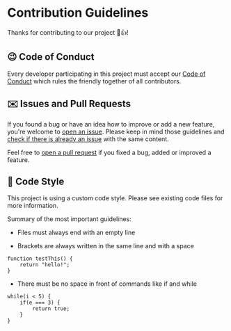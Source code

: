 # Contribution Guidelines
Thanks for contributing to our project 🎉👍!

## 😉 Code of Conduct
Every developer participating in this project must accept our [Code of Conduct](CODE_OF_CONDUCT.md) which rules the friendly together of all contributors.

## ✉️ Issues and Pull Requests
If you found a bug or have an idea how to improve or add a new feature, you're welcome to [open an issue](https://github.com/jarne/HackerDesktop/issues/new). Please keep in mind those guidelines and [check if there is already an issue](https://github.com/jarne/HackerDesktop/issues) with the same content.

Feel free to [open a pull request](https://github.com/jarne/HackerDesktop/compare) if you fixed a bug, added or improved a feature.

## 🎨 Code Style
This project is using a custom code style. Please see existing code files for more information.

Summary of the most important guidelines:

- Files must always end with an empty line

- Brackets are always written in the same line and with a space
```
function testThis() {
    return "hello!";
}
```

- There must be no space in front of commands like if and while
```
while(i < 5) {
    if(e === 3) {
        return true;
    }
}
```
